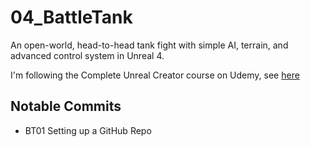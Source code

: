 # 04_BattleTank
An open-world, head-to-head tank fight with simple AI, terrain, and advanced control system in Unreal 4.

I'm following the Complete Unreal Creator course on Udemy, see [here](https://www.udemy.com/unrealcourse/learn/v4/overview)

## Notable Commits
* BT01 Setting up a GitHub Repo
